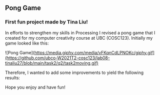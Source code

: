 ## Pong Game 

### First fun project made by Tina Liu! 

In efforts to strengthen my skills in Processing I revised a pong game that I created for my computer creativity course at UBC (COSC123). Initially my game looked like this:

![Pong Game](https://media.giphy.com/media/vFKqnCdLPNOKc/giphy.gif](https://github.com/ubco-W2021T2-cosc123/lab08-tinaliu27/blob/main/task2/q2/task2moving.gif)

Therefore, I wanted to add some improvements to yield the following results: 


Hope you enjoy and have fun! 

